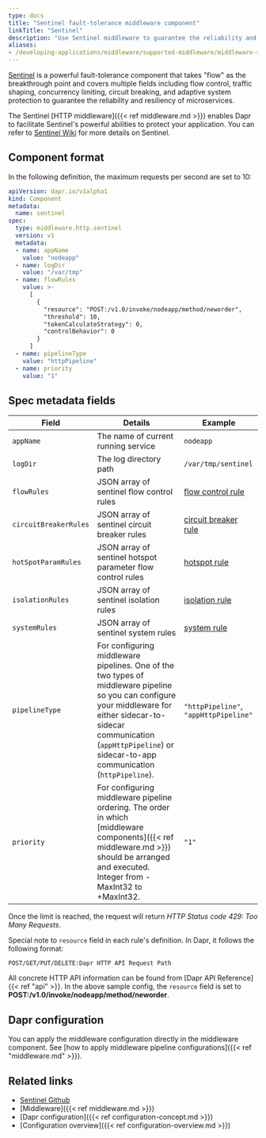 ```yaml
---
type: docs
title: "Sentinel fault-tolerance middleware component"
linkTitle: "Sentinel"
description: "Use Sentinel middleware to guarantee the reliability and resiliency of your application"
aliases:
- /developing-applications/middleware/supported-middleware/middleware-sentinel/
---
```


[Sentinel](https://github.com/alibaba/sentinel-golang) is a powerful fault-tolerance component that takes "flow" as the breakthrough point and covers multiple fields including flow control, traffic shaping, concurrency limiting, circuit breaking, and adaptive system protection to guarantee the reliability and resiliency of microservices.

The Sentinel [HTTP middleware]({{< ref middleware.md >}}) enables Dapr to facilitate Sentinel's powerful abilities to protect your application. You can refer to [Sentinel Wiki](https://github.com/alibaba/sentinel-golang/wiki) for more details on Sentinel.

## Component format

In the following definition, the maximum requests per second are set to 10:

```yaml
apiVersion: dapr.io/v1alpha1
kind: Component
metadata:
  name: sentinel
spec:
  type: middleware.http.sentinel
  version: v1
  metadata:
  - name: appName
    value: "nodeapp"
  - name: logDir
    value: "/var/tmp"
  - name: flowRules
    value: >-
      [
        {
          "resource": "POST:/v1.0/invoke/nodeapp/method/neworder",
          "threshold": 10,
          "tokenCalculateStrategy": 0,
          "controlBehavior": 0
        }
      ]
  - name: pipelineType
    value: "httpPipeline"
  - name: priority
    value: "1"
```

## Spec metadata fields

| Field | Details | Example |
|-------|---------|---------|
| `appName` | The name of current running service | `nodeapp`
| `logDir` | The log directory path | `/var/tmp/sentinel`
| `flowRules` | JSON array of sentinel flow control rules | [flow control rule](https://github.com/alibaba/sentinel-golang/blob/master/core/flow/rule.go)
| `circuitBreakerRules` | JSON array of sentinel circuit breaker rules | [circuit breaker rule](https://github.com/alibaba/sentinel-golang/blob/master/core/circuitbreaker/rule.go)
| `hotSpotParamRules` | JSON array of sentinel hotspot parameter flow control rules | [hotspot rule](https://github.com/alibaba/sentinel-golang/blob/master/core/hotspot/rule.go)
| `isolationRules` | JSON array of sentinel isolation rules | [isolation rule](https://github.com/alibaba/sentinel-golang/blob/master/core/isolation/rule.go)
| `systemRules` | JSON array of sentinel system rules | [system rule](https://github.com/alibaba/sentinel-golang/blob/master/core/system/rule.go)
| `pipelineType` | For configuring middleware pipelines. One of the two types of middleware pipeline so you can configure your middleware for either sidecar-to-sidecar communication (`appHttpPipeline`) or sidecar-to-app communication (`httpPipeline`). | `"httpPipeline"`, `"appHttpPipeline"`
| `priority` | For configuring middleware pipeline ordering. The order in which [middleware components]({{< ref middleware.md >}}) should be arranged and executed. Integer from -MaxInt32 to +MaxInt32. | `"1"`

Once the limit is reached, the request will return *HTTP Status code 429: Too Many Requests*.

Special note to `resource` field in each rule's definition. In Dapr, it follows the following format:

```
POST/GET/PUT/DELETE:Dapr HTTP API Request Path
```

All concrete HTTP API information can be found from [Dapr API Reference]{{< ref "api" >}}. In the above sample config, the `resource` field is set to **POST:/v1.0/invoke/nodeapp/method/neworder**.

## Dapr configuration

You can apply the middleware configuration directly in the middleware component. See [how to apply middleware pipeline configurations]({{< ref "middleware.md" >}}).

## Related links

- [Sentinel Github](https://github.com/alibaba/sentinel-golang)
- [Middleware]({{< ref middleware.md >}})
- [Dapr configuration]({{< ref configuration-concept.md >}})
- [Configuration overview]({{< ref configuration-overview.md >}})
